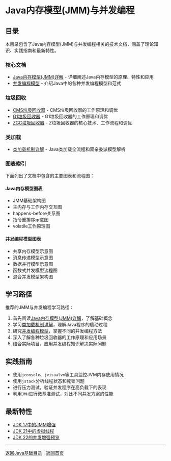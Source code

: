 # Java内存模型(JMM)与并发编程

## 目录

本目录包含了Java内存模型(JMM)与并发编程相关的技术文档，涵盖了理论知识、实践指南和最新特性。

### 核心文档

- [Java内存模型(JMM)详解](./JMM.md) - 详细阐述Java内存模型的原理、特性和应用
- [并发编程模型](./ConcurrencyModels.md) - 介绍Java中的各种并发编程模型和范式

### 垃圾回收

- [CMS垃圾回收器](./GC/CMS/) - CMS垃圾回收器的工作原理和调优
- [G1垃圾回收器](./GC/G1/) - G1垃圾回收器的工作原理和调优
- [ZGC垃圾回收器](./GC/ZGC.md) - Z垃圾回收器的核心技术、工作流程和调优

### 类加载

- [类加载机制详解](./ClassLoader.md) - Java类加载全流程和双亲委派模型解析

### 图表索引

下面列出了文档中包含的主要图表和流程图：

#### Java内存模型图表

- JMM基础架构图
- 主内存与工作内存交互图
- happens-before关系图
- 指令重排序示意图
- volatile工作原理图

#### 并发编程模型图表

- 共享内存模型示意图
- 消息传递模型示意图
- 数据并行模型示意图
- 函数式并发模型流程图
- 混合并发模型架构图

## 学习路径

推荐的JMM与并发编程学习路径：

1. 首先阅读[Java内存模型(JMM)详解](./JMM.md)，了解基础概念
2. 学习[类加载机制详解](./ClassLoader.md)，理解Java程序的启动过程
3. 研究[并发编程模型](./ConcurrencyModels.md)，掌握不同的并发编程方法
4. 深入了解各种垃圾回收器的工作原理和应用场景
5. 结合实际项目，应用并发编程知识解决实际问题

## 实践指南

- 使用`jconsole`、`jvisualvm`等工具监控JVM内存使用情况
- 使用`jstack`分析线程状态和死锁问题
- 进行压力测试，验证并发程序在高负载下的表现
- 利用`JMH`进行微基准测试，对比不同并发方案的性能

## 最新特性

- [JDK 17中的JMM增强](./JMM.md#jdk-17中的jmm增强)
- [JDK 21中的虚拟线程](./ConcurrencyModels.md#71-project-loom与虚拟线程)
- [JDK 22的并发增强预览](./Future.md)

---

[返回Java基础目录](../README.md) | [返回首页](../../README.md) 